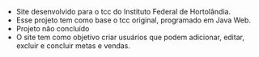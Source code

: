  - Site desenvolvido para o tcc do Instituto Federal de Hortolândia. 
 - Esse projeto tem como base o tcc original, programado em Java Web. 
 - Projeto não concluído 
 - O site tem como objetivo criar usuários que podem adicionar, editar, excluir e concluir metas e vendas. 
